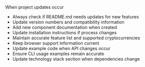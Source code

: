 When project updates occur
- Always check if README.md needs updates for new features
- Update version numbers and compatibility information  
- Add new component documentation when created
- Update installation instructions if process changes
- Maintain accurate feature list and supported cryptocurrencies
- Keep browser support information current
- Update example code when API changes occur
- Ensure CLI usage examples remain accurate
- Update technology stack section when dependencies change